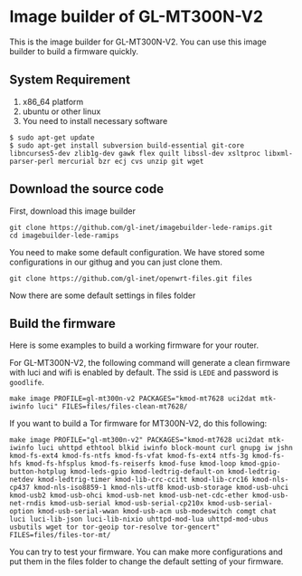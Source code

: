 # Image builder of GL-MT300N-V2

This is the image builder for GL-MT300N-V2. You can use this image builder to build a firmware quickly.

## System Requirement
1. x86_64 platform
2. ubuntu or other linux
3. You need to install necessary software
```
$ sudo apt-get update
$ sudo apt-get install subversion build-essential git-core libncurses5-dev zlib1g-dev gawk flex quilt libssl-dev xsltproc libxml-parser-perl mercurial bzr ecj cvs unzip git wget
```

## Download the source code

First, download this image builder
```
git clone https://github.com/gl-inet/imagebuilder-lede-ramips.git
cd imagebuilder-lede-ramips
```
You need to make some default configuration. We have stored some configurations in our githug and you can just clone them.
```
git clone https://github.com/gl-inet/openwrt-files.git files
```
Now there are some default settings in files folder

## Build the firmware

Here is some examples to build a working firmware for your router.

For GL-MT300N-V2, the following command will generate a clean firmware with luci and wifi is enabled by default. The ssid is `LEDE` and password is `goodlife`.
```
make image PROFILE=gl-mt300n-v2 PACKAGES="kmod-mt7628 uci2dat mtk-iwinfo luci" FILES=files/files-clean-mt7628/
```

If you want to build a Tor firmware for MT300N-V2, do this following:
```
make image PROFILE="gl-mt300n-v2" PACKAGES="kmod-mt7628 uci2dat mtk-iwinfo luci uhttpd ethtool blkid iwinfo block-mount curl gnupg iw jshn kmod-fs-ext4 kmod-fs-ntfs kmod-fs-vfat kmod-fs-ext4 ntfs-3g kmod-fs-hfs kmod-fs-hfsplus kmod-fs-reiserfs kmod-fuse kmod-loop kmod-gpio-button-hotplug kmod-leds-gpio kmod-ledtrig-default-on kmod-ledtrig-netdev kmod-ledtrig-timer kmod-lib-crc-ccitt kmod-lib-crc16 kmod-nls-cp437 kmod-nls-iso8859-1 kmod-nls-utf8 kmod-usb-storage kmod-usb-uhci kmod-usb2 kmod-usb-ohci kmod-usb-net kmod-usb-net-cdc-ether kmod-usb-net-rndis kmod-usb-serial kmod-usb-serial-cp210x kmod-usb-serial-option kmod-usb-serial-wwan kmod-usb-acm usb-modeswitch comgt chat luci luci-lib-json luci-lib-nixio uhttpd-mod-lua uhttpd-mod-ubus usbutils wget tor tor-geoip tor-resolve tor-gencert" FILES=files/files-tor-mt/
```

You can try to test your firmware. You can make more configurations and put them in the files folder to change the default setting of your firmware.
